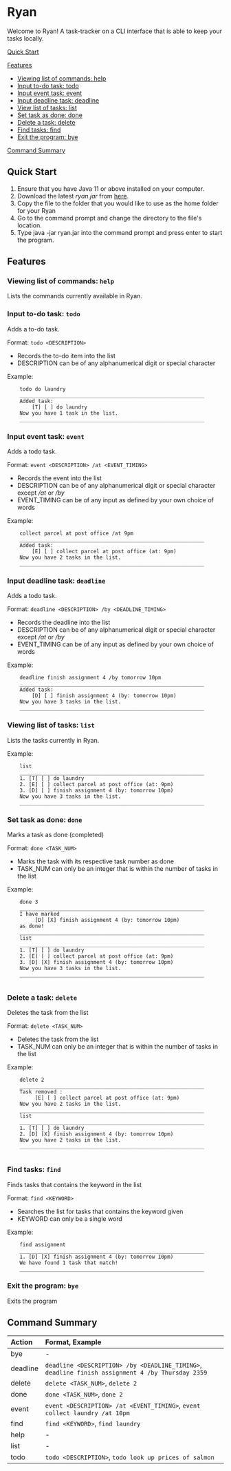 # Ryan

Welcome to Ryan! A task-tracker on a CLI interface that is able to keep your tasks locally.

[Quick Start](#quick-start)

[Features](#features)

- [Viewing list of commands: help](#viewing-list-of-commands-help)
- [Input to-do task: todo](#input-to-do-task-todo)
- [Input event task: event](#input-event-task-event)
- [Input deadline task: deadline](#input-deadline-task-deadline)
- [View list of tasks: list](#viewing-list-of-tasks-list)
- [Set task as done: done](#set-task-as-done-done)
- [Delete a task: delete](#delete-a-task-delete)
- [Find tasks: find](#find-tasks-find)
- [Exit the program: bye](#exit-the-program-bye)

[Command Summary](#command-summary)



## Quick Start

1. Ensure that you have Java 11 or above installed on your computer.
2. Download the latest *ryan.jar* from [here](https://github.com/weidak/ip/releases/tag/A-Release).
3. Copy the file to the folder that you would like to use as the home folder for your Ryan
4. Go to the command prompt and change the directory to the file's location.
5. Type java -jar ryan.jar into the command prompt and press enter to start the program.

## Features
### Viewing list of commands: `help`
Lists the commands currently available in Ryan.
### Input to-do task: `todo`
Adds a to-do task.

Format: `todo <DESCRIPTION>`
* Records the to-do item into the list
* DESCRIPTION can be of any alphanumerical digit or special character

Example:
```
	todo do laundry
	____________________________________________________________
	Added task:
	    [T] [ ] do laundry
	Now you have 1 task in the list.
	____________________________________________________________

```
### Input event task: `event`
Adds a todo task.

Format: `event <DESCRIPTION> /at <EVENT_TIMING>`
* Records the event into the list
* DESCRIPTION can be of any alphanumerical digit or special character except */at* or */by*
* EVENT_TIMING can be of any input as defined by your own choice of words

Example:
```
	collect parcel at post office /at 9pm
	____________________________________________________________
	Added task:
	    [E] [ ] collect parcel at post office (at: 9pm)
	Now you have 2 tasks in the list.
	____________________________________________________________

```
### Input deadline task: `deadline`
Adds a todo task. 

Format: `deadline <DESCRIPTION> /by <DEADLINE_TIMING>`
* Records the deadline into the list
* DESCRIPTION can be of any alphanumerical digit or special character except */at* or */by*
* EVENT_TIMING can be of any input as defined by your own choice of words

Example:
```
	deadline finish assignment 4 /by tomorrow 10pm
	____________________________________________________________
	Added task:
	    [D] [ ] finish assignment 4 (by: tomorrow 10pm)
	Now you have 3 tasks in the list.
	____________________________________________________________

```
### Viewing list of tasks: `list`
Lists the tasks currently in Ryan.

Example:
```
	list
	____________________________________________________________
	1. [T] [ ] do laundry
	2. [E] [ ] collect parcel at post office (at: 9pm)
	3. [D] [ ] finish assignment 4 (by: tomorrow 10pm)
	Now you have 3 tasks in the list.
	____________________________________________________________
```
### Set task as done: `done`
Marks a task as done (completed)

Format: `done <TASK_NUM>`
* Marks the task with its respective task number as done
* TASK_NUM can only be an integer that is within the number of tasks in the list

Example:
```
	done 3
	____________________________________________________________
	I have marked
	     [D] [X] finish assignment 4 (by: tomorrow 10pm)
	as done!
	____________________________________________________________
	list
	____________________________________________________________
	1. [T] [ ] do laundry
	2. [E] [ ] collect parcel at post office (at: 9pm)
	3. [D] [X] finish assignment 4 (by: tomorrow 10pm)
	Now you have 3 tasks in the list.
	____________________________________________________________
	
```
### Delete a task: `delete`
Deletes the task from the list

Format: `delete <TASK_NUM>`
* Deletes the task from the list
* TASK_NUM can only be an integer that is within the number of tasks in the list

Example:
```
	delete 2
	____________________________________________________________
	Task removed : 
	     [E] [ ] collect parcel at post office (at: 9pm)
	Now you have 2 tasks in the list.
	____________________________________________________________
	list
	____________________________________________________________
	1. [T] [ ] do laundry
	2. [D] [X] finish assignment 4 (by: tomorrow 10pm)
	Now you have 2 tasks in the list.
	____________________________________________________________
	
```
### Find tasks: `find`

Finds tasks that contains the keyword in the list

Format: `find <KEYWORD>`
* Searches the list for tasks that contains the keyword given
* KEYWORD can only be a single word

Example:
```
	find assignment
	____________________________________________________________
	1. [D] [X] finish assignment 4 (by: tomorrow 10pm)
	We have found 1 task that match!
	____________________________________________________________
```

### Exit the program: `bye`
Exits the program

## Command Summary

|Action | Format, Example
|:-------| :------
bye|-
deadline|`deadline <DESCRIPTION> /by <DEADLINE_TIMING>`, `deadline finish assignment 4 /by Thursday 2359`
delete |`delete <TASK_NUM>`, `delete 2`
done | `done <TASK_NUM>`, `done 2`
event | `event <DESCRIPTION> /at <EVENT_TIMING>`, `event collect laundry /at 10pm`
find | `find <KEYWORD>`, `find laundry`
help | -
list | -
todo | `todo <DESCRIPTION>`, `todo look up prices of salmon`